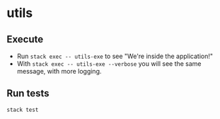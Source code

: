 # utils

## Execute  

* Run `stack exec -- utils-exe` to see "We're inside the application!"
* With `stack exec -- utils-exe --verbose` you will see the same message, with more logging.

## Run tests

`stack test`
